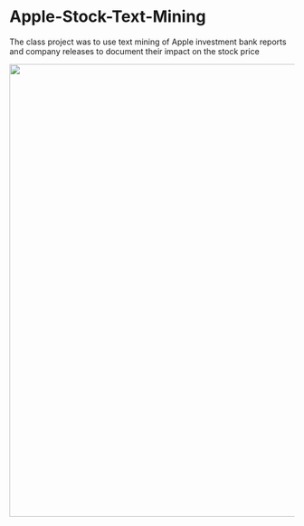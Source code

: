 # Apple-Stock-Text-Mining
The class project was to use text mining of Apple investment bank reports and company releases to document their impact on the stock price


<img width="800" src="https://github.com/Twabeeric/Apple-Stock-Text-Mining/blob/master/AAPLPricevVolume.png">


